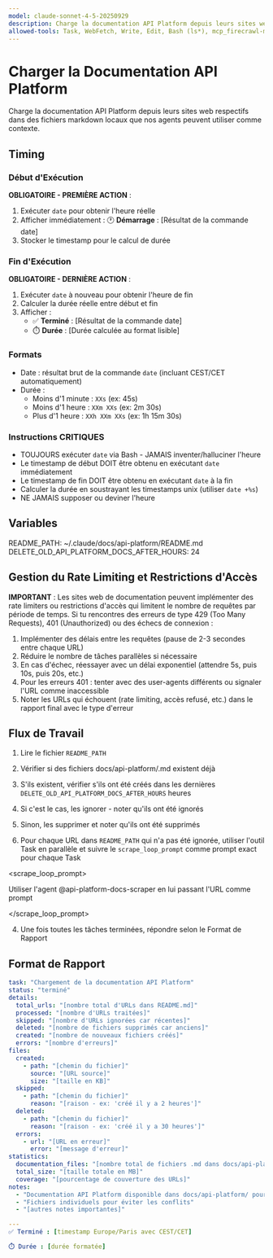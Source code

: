 ```yaml
---
model: claude-sonnet-4-5-20250929
description: Charge la documentation API Platform depuis leurs sites web respectifs dans des fichiers markdown locaux que nos agents peuvent utiliser comme contexte.
allowed-tools: Task, WebFetch, Write, Edit, Bash (ls*), mcp_firecrawl-mcp_firecrawl_scrape
---
```


# Charger la Documentation API Platform

Charge la documentation API Platform depuis leurs sites web respectifs dans des fichiers markdown locaux que nos agents peuvent utiliser comme contexte.

## Timing

### Début d'Exécution
**OBLIGATOIRE - PREMIÈRE ACTION** :
1. Exécuter `date` pour obtenir l'heure réelle
2. Afficher immédiatement : 🕐 **Démarrage** : [Résultat de la commande date]
3. Stocker le timestamp pour le calcul de durée

### Fin d'Exécution
**OBLIGATOIRE - DERNIÈRE ACTION** :
1. Exécuter `date` à nouveau pour obtenir l'heure de fin
2. Calculer la durée réelle entre début et fin
3. Afficher :
   - ✅ **Terminé** : [Résultat de la commande date]
   - ⏱️ **Durée** : [Durée calculée au format lisible]

### Formats
- Date : résultat brut de la commande `date` (incluant CEST/CET automatiquement)
- Durée :
  - Moins d'1 minute : `XXs` (ex: 45s)
  - Moins d'1 heure : `XXm XXs` (ex: 2m 30s)
  - Plus d'1 heure : `XXh XXm XXs` (ex: 1h 15m 30s)

### Instructions CRITIQUES
- TOUJOURS exécuter `date` via Bash - JAMAIS inventer/halluciner l'heure
- Le timestamp de début DOIT être obtenu en exécutant `date` immédiatement
- Le timestamp de fin DOIT être obtenu en exécutant `date` à la fin
- Calculer la durée en soustrayant les timestamps unix (utiliser `date +%s`)
- NE JAMAIS supposer ou deviner l'heure

## Variables

README_PATH: ~/.claude/docs/api-platform/README.md
DELETE_OLD_API_PLATFORM_DOCS_AFTER_HOURS: 24

## Gestion du Rate Limiting et Restrictions d'Accès

**IMPORTANT** : Les sites web de documentation peuvent implémenter des rate limiters ou restrictions d'accès qui limitent le nombre de requêtes par période de temps. Si tu rencontres des erreurs de type 429 (Too Many Requests), 401 (Unauthorized) ou des échecs de connexion :

1. Implémenter des délais entre les requêtes (pause de 2-3 secondes entre chaque URL)
2. Réduire le nombre de tâches parallèles si nécessaire
3. En cas d'échec, réessayer avec un délai exponentiel (attendre 5s, puis 10s, puis 20s, etc.)
4. Pour les erreurs 401 : tenter avec des user-agents différents ou signaler l'URL comme inaccessible
5. Noter les URLs qui échouent (rate limiting, accès refusé, etc.) dans le rapport final avec le type d'erreur

## Flux de Travail

1. Lire le fichier `README_PATH`

2. Vérifier si des fichiers docs/api-platform/<nom-de-fichier>.md existent déjà

1. S'ils existent, vérifier s'ils ont été créés dans les dernières `DELETE_OLD_API_PLATFORM_DOCS_AFTER_HOURS` heures

2. Si c'est le cas, les ignorer - noter qu'ils ont été ignorés

3. Sinon, les supprimer et noter qu'ils ont été supprimés

3. Pour chaque URL dans `README_PATH` qui n'a pas été ignorée, utiliser l'outil Task en parallèle et suivre le `scrape_loop_prompt` comme prompt exact pour chaque Task

<scrape_loop_prompt>

Utiliser l'agent @api-platform-docs-scraper en lui passant l'URL comme prompt

</scrape_loop_prompt>

4. Une fois toutes les tâches terminées, répondre selon le Format de Rapport

## Format de Rapport

```yaml
task: "Chargement de la documentation API Platform"
status: "terminé"
details:
  total_urls: "[nombre total d'URLs dans README.md]"
  processed: "[nombre d'URLs traitées]"
  skipped: "[nombre d'URLs ignorées car récentes]"
  deleted: "[nombre de fichiers supprimés car anciens]"
  created: "[nombre de nouveaux fichiers créés]"
  errors: "[nombre d'erreurs]"
files:
  created:
    - path: "[chemin du fichier]"
      source: "[URL source]"
      size: "[taille en KB]"
  skipped:
    - path: "[chemin du fichier]"
      reason: "[raison - ex: 'créé il y a 2 heures']"
  deleted:
    - path: "[chemin du fichier]"
      reason: "[raison - ex: 'créé il y a 30 heures']"
  errors:
    - url: "[URL en erreur]"
      error: "[message d'erreur]"
statistics:
  documentation_files: "[nombre total de fichiers .md dans docs/api-platform/]"
  total_size: "[taille totale en MB]"
  coverage: "[pourcentage de couverture des URLs]"
notes:
  - "Documentation API Platform disponible dans docs/api-platform/ pour les agents"
  - "Fichiers individuels pour éviter les conflits"
  - "[autres notes importantes]"

---
✅ Terminé : [timestamp Europe/Paris avec CEST/CET]

⏱️ Durée : [durée formatée]
```
